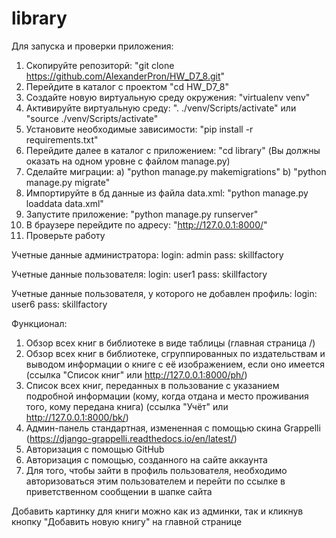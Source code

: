 # library
Для запуска и проверки приложения:
1) Скопируйте репозиторй: "git clone https://github.com/AlexanderPron/HW_D7_8.git"
2) Перейдите в каталог с проектом "cd HW_D7_8"
3) Создайте новую виртуальную среду окружения: "virtualenv venv"
4) Активируйте виртуальную среду:  ". ./venv/Scripts/activate" или "source ./venv/Scripts/activate"
5) Установите необходимые зависимости: "pip install -r requirements.txt"
6) Перейдите далее в каталог с приложением: "cd library" (Вы должны оказать на одном уровне с файлом manage.py)
7) Сделайте миграции: 
  a) "python manage.py makemigrations"
  b) "python manage.py migrate"
8) Импортируйте в бд данные из файла data.xml: "python manage.py loaddata data.xml" 
9) Запустите приложение: "python manage.py runserver"
10) В браузере перейдите по адресу: "http://127.0.0.1:8000/"
11) Проверьте работу

Учетные данные администратора:
login: admin
pass: skillfactory

Учетные данные пользователя:
login: user1
pass: skillfactory

Учетные данные пользователя, у которого не добавлен профиль:
login: user6
pass: skillfactory

Функционал:
1) Обзор всех книг в библиотеке в виде таблицы (главная страница /)
2) Обзор всех книг в библиотеке, сгруппированных по издательствам и выводом информации о книге с её изображением, если оно имеется (ссылка "Список книг" или http://127.0.0.1:8000/ph/)
3) Список всех книг, переданных в пользование с указанием подробной информации (кому, когда отдана и место проживания того, кому передана книга) (ссылка "Учёт" или http://127.0.0.1:8000/bk/)
4) Админ-панель стандартная, измененная с помощью скина Grappelli (https://django-grappelli.readthedocs.io/en/latest/)
5) Авторизация с помощью GitHub
6) Авторизация с помощью, созданного на сайте аккаунта
7) Для того, чтобы зайти в профиль пользователя, необходимо авторизоваться этим пользователем и перейти по ссылке в приветственном сообщении в шапке сайта

Добавить картинку для книги можно как из админки, так и кликнув кнопку "Добавить новую книгу" на главной странице
